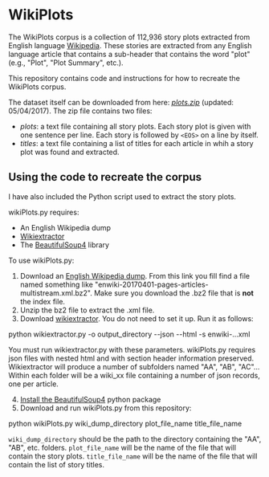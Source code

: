 # WikiPlots

The WikiPlots corpus is a collection of 112,936 story plots extracted from English language [Wikipedia](https://en.wikipedia.org/wiki/Main_Page). These stories are extracted from any English language article that contains a sub-header that contains the word "plot" (e.g., "Plot", "Plot Summary", etc.).

This repository contains code and instructions for how to recreate the WikiPlots corpus.

The dataset itself can be downloaded from here: [*plots.zip*](https://gtvault-my.sharepoint.com/personal/mriedl3_gatech_edu/_layouts/15/guestaccess.aspx?docid=0423220d662b64c5186ff44a94348ce4c&authkey=AakfP77pJSy72QiAl5AOcZE&expiration=2017-09-17T20%3a22%3a54.000Z) (updated: 05/04/2017). The zip file contains two files:

- *plots*: a text file containing all story plots. Each story plot is given with one sentence per line. Each story is followed by `<EOS>` on a line by itself.
- *titles*: a text file containing a list of titles for each article in whih a story plot was found and extracted.

## Using the code to recreate the corpus

I have also included the Python script used to extract the story plots.

wikiPlots.py requires:
- An English Wikipedia dump
- [Wikiextractor](https://github.com/attardi/wikiextractor)
- The [BeautifulSoup4](https://www.crummy.com/software/BeautifulSoup/) library

To use wikiPlots.py:

1. Download an [English Wikipedia dump](https://dumps.wikimedia.org/enwiki/). From this link you fill find a file named something like "enwiki-20170401-pages-articles-multistream.xml.bz2". Make sure you download the .bz2 file that is **not** the index file.
2. Unzip the bz2 file to extract the .xml file.
3. Download [wikiextractor](https://github.com/attardi/wikiextractor). You do not need to set it up. Run it as follows:


python wikiextractor.py -o output_directory --json --html -s enwiki-...xml


You must run wikiextractor.py with these parameters. wikiPlots.py requires json files with nested html and with section header information preserved. Wikiextractor will produce a number of subfolders named "AA", "AB", "AC"... Within each folder will be a wiki_xx file containing a number of json records, one per article.

4. [Install the BeautifulSoup4](https://www.crummy.com/software/BeautifulSoup/bs4/doc/#installing-beautiful-soup) python package
5. Download and run wikiPlots.py from this repository:

python wikiPlots.py wiki_dump_directory plot_file_name title_file_name

`wiki_dump_directory` should be the path to the directory containing the "AA", "AB", etc. folders. `plot_file_name` will be the name of the file that will contain the story plots. `title_file_name` will be the name of the file that will contain the list of story titles.
